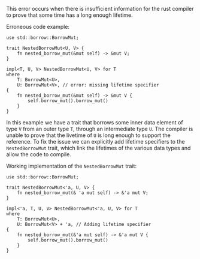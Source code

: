 This error occurs when there is insufficient information for the rust compiler
to prove that some time has a long enough lifetime.

Erroneous code example:

```compile_fail,E0311
use std::borrow::BorrowMut;

trait NestedBorrowMut<U, V> {
    fn nested_borrow_mut(&mut self) -> &mut V;
}

impl<T, U, V> NestedBorrowMut<U, V> for T
where
    T: BorrowMut<U>,
    U: BorrowMut<V>, // error: missing lifetime specifier
{
    fn nested_borrow_mut(&mut self) -> &mut V {
        self.borrow_mut().borrow_mut()
    }
}
```

In this example we have a trait that borrows some inner data element of type `V`
from an outer type `T`, through an intermediate type `U`. The compiler is unable
to prove that the livetime of `U` is long enough to support the reference. To
fix the issue we can explicitly add lifetime specifiers to the `NestedBorrowMut`
trait, which link the lifetimes of the various data types and allow the code to
compile.

Working implementation of the `NestedBorrowMut` trait:

```
use std::borrow::BorrowMut;

trait NestedBorrowMut<'a, U, V> {
    fn nested_borrow_mut(& 'a mut self) -> &'a mut V;
}

impl<'a, T, U, V> NestedBorrowMut<'a, U, V> for T
where
    T: BorrowMut<U>,
    U: BorrowMut<V> + 'a, // Adding lifetime specifier
{
    fn nested_borrow_mut(&'a mut self) -> &'a mut V {
        self.borrow_mut().borrow_mut()
    }
}
```
